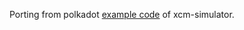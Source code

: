 Porting from polkadot [example code](https://github.com/paritytech/polkadot/tree/master/xcm/xcm-simulator/example) of xcm-simulator.